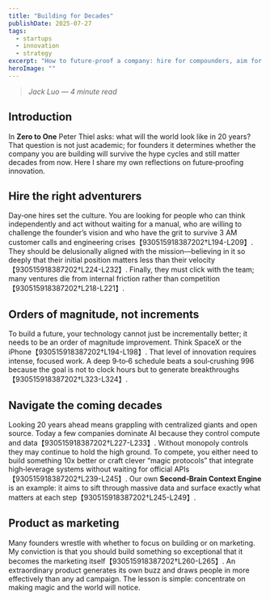 ```yaml
---
title: "Building for Decades"
publishDate: 2025-07-27
tags:
  - startups
  - innovation
  - strategy
excerpt: "How to future‑proof a company: hire for compounders, aim for orders of magnitude improvements and let product brilliance be the marketing."
heroImage: ""
---
```


> *Jack Luo — 4 minute read*

## Introduction

In **Zero to One** Peter Thiel asks: what will the world look like in 20 years?  That question is not just academic; for founders it determines whether the company you are building will survive the hype cycles and still matter decades from now.  Here I share my own reflections on future‑proofing innovation.

## Hire the right adventurers

Day‑one hires set the culture.  You are looking for people who can think independently and act without waiting for a manual, who are willing to challenge the founder’s vision and who have the grit to survive 3 AM customer calls and engineering crises【930515918387202†L194-L209】.  They should be delusionally aligned with the mission—believing in it so deeply that their initial position matters less than their velocity【930515918387202†L224-L232】.  Finally, they must click with the team; many ventures die from internal friction rather than competition【930515918387202†L218-L221】.

## Orders of magnitude, not increments

To build a future, your technology cannot just be incrementally better; it needs to be an order of magnitude improvement.  Think SpaceX or the iPhone【930515918387202†L194-L198】.  That level of innovation requires intense, focused work.  A deep 9‑to‑6 schedule beats a soul‑crushing 996 because the goal is not to clock hours but to generate breakthroughs【930515918387202†L323-L324】.

## Navigate the coming decades

Looking 20 years ahead means grappling with centralized giants and open source.  Today a few companies dominate AI because they control compute and data【930515918387202†L227-L233】.  Without monopoly controls they may continue to hold the high ground.  To compete, you either need to build something 10x better or craft clever “magic protocols” that integrate high‑leverage systems without waiting for official APIs【930515918387202†L239-L245】.  Our own **Second‑Brain Context Engine** is an example: it aims to sift through massive data and surface exactly what matters at each step【930515918387202†L245-L249】.

## Product as marketing

Many founders wrestle with whether to focus on building or on marketing.  My conviction is that you should build something so exceptional that it becomes the marketing itself【930515918387202†L260-L265】.  An extraordinary product generates its own buzz and draws people in more effectively than any ad campaign.  The lesson is simple: concentrate on making magic and the world will notice.
